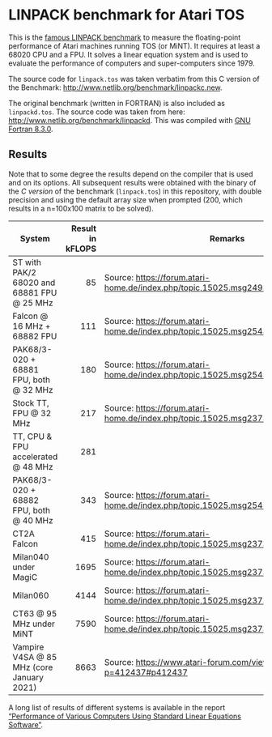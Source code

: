 # LINPACK benchmark for Atari TOS

This is the [famous LINPACK benchmark](https://en.wikipedia.org/wiki/LINPACK_benchmarks) to measure the floating-point performance of Atari machines running TOS (or MiNT). It requires at least a 68020 CPU and a FPU. It solves a linear equation system and is used to evaluate the performance of computers and super-computers since 1979.

The source code for `linpack.tos` was taken verbatim from this C version of the Benchmark: http://www.netlib.org/benchmark/linpackc.new.

The original benchmark (written in FORTRAN) is also included as `linpackd.tos`. The source code was taken from here: http://www.netlib.org/benchmark/linpackd. This was compiled with [GNU Fortran 8.3.0](http://tho-otto.de/crossmint.php).

## Results

Note that to some degree the results depend on the compiler that is used and on its options. All subsequent results were obtained with the binary of the *C version* of the benchmark (`linpack.tos`) in this repository, with double precision and using the default array size when prompted (200, which results in a n=100x100 matrix to be solved).

System | Result in kFLOPS | Remarks
--- | ---: | ---
ST with PAK/2 68020 and 68881 FPU @ 25 MHz | 85 | Source: https://forum.atari-home.de/index.php/topic,15025.msg249259.html#msg249259
Falcon @ 16 MHz + 68882 FPU | 111 | Source: https://forum.atari-home.de/index.php/topic,15025.msg254358.html#msg254358
PAK68/3-020 + 68881 FPU, both @ 32 MHz | 180 | Source: https://forum.atari-home.de/index.php/topic,15025.msg254546.html#msg254546
Stock TT, FPU @ 32 MHz | 217 | Source: https://forum.atari-home.de/index.php/topic,15025.msg237349.html#msg237349
TT, CPU & FPU accelerated @ 48 MHz | 281 |
PAK68/3-020 + 68882 FPU, both @ 40 MHz | 343 | Source: https://forum.atari-home.de/index.php/topic,15025.msg254585.html#msg254585
CT2A Falcon | 415 | Source: https://forum.atari-home.de/index.php/topic,15025.msg237349.html#msg237349
Milan040 under MagiC | 1695 | Source: https://forum.atari-home.de/index.php/topic,15025.msg237349.html#msg237349
Milan060 | 4144 | Source: https://forum.atari-home.de/index.php/topic,15025.msg237349.html#msg237349
CT63 @ 95 MHz under MiNT | 7590 | Source: https://forum.atari-home.de/index.php/topic,15025.msg237349.html#msg237349
Vampire V4SA @ 85 MHz (core January 2021) | 8663 | Source: https://www.atari-forum.com/viewtopic.php?p=412437#p412437

A long list of results of different systems is available in the report [“Performance of Various Computers Using Standard Linear Equations Software”](https://www.netlib.org/benchmark/performance.pdf).
